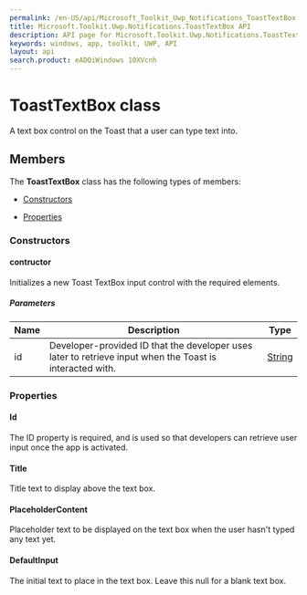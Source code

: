 ```yaml
---
permalink: /en-US/api/Microsoft_Toolkit_Uwp_Notifications_ToastTextBox.htm
title: Microsoft.Toolkit.Uwp.Notifications.ToastTextBox API 
description: API page for Microsoft.Toolkit.Uwp.Notifications.ToastTextBox
keywords: windows, app, toolkit, UWP, API
layout: api
search.product: eADQiWindows 10XVcnh
---
```



# ToastTextBox class

A text box control on the Toast that a user can type text into.

## Members

The **ToastTextBox** class has the following types of members:

* [Constructors](#Constructors)

* [Properties](#Properties)

### Constructors

#### contructor

Initializes a new Toast TextBox input control with the required elements.

##### Parameters



| Name | Description | Type || --- | --- | --- || id | Developer-provided ID that the developer uses later to retrieve input when the Toast is interacted with. | [String](https://msdn.microsoft.com/library/windows/apps/System.String) |


### Properties

#### Id

The ID property is required, and is used so that developers can retrieve user input once the app is activated.



#### Title

Title text to display above the text box.



#### PlaceholderContent

Placeholder text to be displayed on the text box when the user hasn't typed any text yet.



#### DefaultInput

The initial text to place in the text box. Leave this null for a blank text box.


